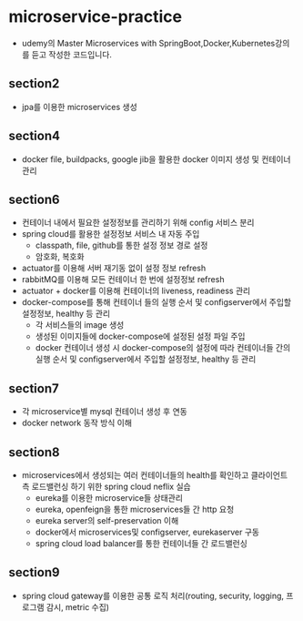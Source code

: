 # microservice-practice
* udemy의 Master Microservices with SpringBoot,Docker,Kubernetes강의를 듣고 작성한 코드입니다.

## section2
* jpa를 이용한 microservices 생성

## section4
* docker file, buildpacks, google jib을 활용한 docker 이미지 생성 및 컨테이너 관리

## section6
* 컨테이너 내에서 필요한 설정정보를 관리하기 위해 config 서비스 분리
* spring cloud를 활용한 설정정보 서비스 내 자동 주입
  - classpath, file, github를 통한 설정 정보 경로 설정
  - 암호화, 복호화
* actuator를 이용해 서버 재기동 없이 설정 정보 refresh
* rabbitMQ를 이용해 모든 컨테이너 한 번에 설정정보 refresh
* actuator + docker를 이용해 컨테이너의 liveness, readiness 관리
* docker-compose를 통해 컨테이너 들의 실행 순서 및 configserver에서 주입할 설정정보, healthy 등 관리
  - 각 서비스들의 image 생성
  - 생성된 이미지들에 docker-compose에 설정된 설정 파일 주입
  - docker 컨테이너 생성 시 docker-compose의 설정에 따라 컨테이너들 간의 실행 순서 및 configserver에서 주입할 설정정보, healthy 등 관리
  
## section7
* 각 microservice별 mysql 컨테이너 생성 후 연동
* docker network 동작 방식 이해

## section8
* microservices에서 생성되는 여러 컨테이너들의 health를 확인하고 클라이언트 측 로드밸런싱 하기 위한 spring cloud neflix 실습
  - eureka를 이용한 microservice들 상태관리
  - eureka, openfeign을 통한 microservices들 간 http 요청
  - eureka server의 self-preservation 이해
  - docker에서 microservices및 configserver, eurekaserver 구동
  - spring cloud load balancer를 통한 컨테이너들 간 로드밸런싱
 
## section9
* spring cloud gateway를 이용한 공통 로직 처리(routing, security, logging, 프로그램 감시, metric 수집)
